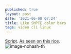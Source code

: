 ```yaml
---
published: true
layout: post
date: '2021-06-08 07:24'
title: Like SMPTE color bars
tags: video cli linux 
---
```

[Script](https://raw.githubusercontent.com/TheRealKizu/dotfiles/bspwm/bin/clrs). [As seen on this rice](https://www.reddit.com/r/unixporn/comments/nrv9mi/bspwm_gonna_love_gruvbox/).    
![image-nohash-th](https://i.imgur.com/3ORYE0m.png)
